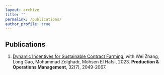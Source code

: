 ```yaml
---
layout: archive
title: ""
permalink: /publications/
author_profile: true
---
```


## Publications
1. [Dynamic Incentives for Sustainable Contract Farming](https://onlinelibrary.wiley.com/doi/abs/10.1111/poms.13956), with Wei Zhang, Long Gao, Mohammad Zolghadr, Mohsen El Hafsi, 2023. **Production & Operations Management**, 32(7), 2049-2067.

